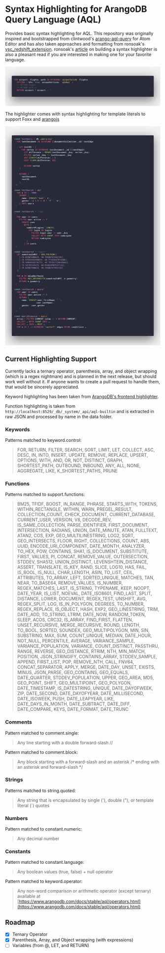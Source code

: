 # Syntax Highlighting for ArangoDB Query Language (AQL)

Provides basic syntax highlighting for AQL. This repository was originally inspired and bootstrapped from clintwood's [arango-aql-query](https://github.com/clintwood/arango-aql-query) for Atom Editor and has also taken approaches and formatting from ronsoak's [vsc_redshift_extension](https://github.com/ronsoak/vsc_redshift_extension). ronsoak's [article](https://dev.to/ronsoak/i-built-my-own-vs-code-syntax-highlighter-from-scratch-and-here-s-what-i-learned-1h98) on building a syntax highlighter is also a pleasant read if you are interested in making one for your favorite language.

![aql](aql.png)

The highlighter comes with syntax highlighting for template literals to support Foxx and [arangojs](https://github.com/arangodb/arangojs)

![inline-aql](inline-aql.png)


## Current Highlighting Support

Currently lacks a ternary operator, parenthesis, array, and object wrapping (which is a regex nightmare) and is planned in the next release, but should work well without it. If anyone wants to create a pull request to handle them, that would be sincerely appreciated.

Keyword highlighting has been taken from [ArangoDB's frontend highlighter](https://raw.githubusercontent.com/arangodb/arangodb/master/js/apps/system/_admin/aardvark/APP/frontend/src/mode-aql.js).

Function highlighting is taken from `http://localhost:8529/_db/_system/_api/aql-builtin` and is extracted in raw JSON and processed by name in the data folder.

### Keywords

Patterns matched to keyword.control:

> FOR, RETURN, FILTER, SEARCH, SORT, LIMIT, LET, COLLECT, ASC, DESC, IN, INTO, INSERT, UPDATE, REMOVE, REPLACE, UPSERT, OPTIONS, WITH, AND, OR, NOT, DISTINCT, GRAPH, SHORTEST_PATH, OUTBOUND, INBOUND, ANY, ALL, NONE, AGGREGATE, LIKE, K_SHORTEST_PATHS, PRUNE

### Functions
Patterns matched to support.functions:

> BM25, TFIDF, BOOST, IN_RANGE, PHRASE, STARTS_WITH, TOKENS, WITHIN_RECTANGLE, WITHIN, WARN, PREGEL_RESULT, COLLECTION_COUNT, CHECK_DOCUMENT, CURRENT_DATABASE, CURRENT_USER, VERSION, V8, DECODE_REV, IS_SAME_COLLECTION, PARSE_IDENTIFIER, FIRST_DOCUMENT, INTERSECTION, RADIANS, UNION, DATE_MINUTE, ATAN, FULLTEXT, ATAN2, COS, EXP, GEO_MULTILINESTRING, LOG2, SQRT, GEO_INTERSECTS, FLOOR, RIGHT, COLLECTIONS, COUNT, ABS, UUID, ENCODE_URI_COMPONENT, DATE_MONTH, ANALYZER, TO_HEX, POW, CONTAINS, SHA1, IS_DOCUMENT, SUBSTITUTE, FIRST, VALUES, PI, CONCAT, REMOVE_VALUE, OUTERSECTION, STDDEV, SHA512, UNION_DISTINCT, LEVENSHTEIN_DISTANCE, ASSERT, TRANSLATE, IS_KEY, RAND, SLICE, LOG10, HAS, FAIL, IS_BOOL, IS_NULL, CHAR_LENGTH, ASIN, TO_LIST, CEIL, ATTRIBUTES, TO_ARRAY, LEFT, SORTED_UNIQUE, MATCHES, TAN, NEAR, TO_BASE64, REMOVE_VALUES, IS_NUMBER, REGEX_MATCHES, LAST, IS_STRING, TYPENAME, KEEP, NOOPT, DATE_YEAR, IS_LIST, NOEVAL, DATE_ISO8601, FIND_LAST, SPLIT, DISTANCE, LOWER, DOCUMENT, REGEX_TEST, UNSHIFT, AVG, REGEX_SPLIT, LOG, IS_IN_POLYGON, DEGREES, TO_NUMBER, REGEX_REPLACE, IS_OBJECT, HASH, EXP2, GEO_LINESTRING, TRIM, DATE_ADD, TO_STRING, LTRIM, DATE_NOW, RANDOM_TOKEN, SLEEP, ACOS, CRC32, IS_ARRAY, FIND_FIRST, FLATTEN, UNSET_RECURSIVE, MERGE_RECURSIVE, ROUND, LENGTH, TO_BOOL, SORTED, SOUNDEX, GEO_MULTIPOLYGON, MIN, SIN, SUBSTRING, MAX, SUM, COUNT_UNIQUE, MEDIAN, DATE_HOUR, NOT_NULL, PERCENTILE, AVERAGE, VARIANCE_SAMPLE, VARIANCE_POPULATION, VARIANCE, COUNT_DISTINCT, PASSTHRU, RANGE, REVERSE, GEO_DISTANCE, RTRIM, NTH, MIN_MATCH, POSITION, JSON_STRINGIFY, CONTAINS_ARRAY, STDDEV_SAMPLE, APPEND, FIRST_LIST, POP, REMOVE_NTH, CALL, FNV64, CONCAT_SEPARATOR, APPLY, MERGE, DATE_DAY, UNSET, EXISTS, MINUS, JSON_PARSE, GEO_CONTAINS, GEO_EQUALS, DATE_QUARTER, STDDEV_POPULATION, UPPER, GEO_AREA, MD5, GEO_POINT, SHIFT, GEO_MULTIPOINT, GEO_POLYGON, DATE_TIMESTAMP, IS_DATESTRING, UNIQUE, DATE_DAYOFWEEK, ZIP, DATE_SECOND, DATE_DAYOFYEAR, DATE_MILLISECOND, DATE_ISOWEEK, PUSH, DATE_LEAPYEAR, LIKE, DATE_DAYS_IN_MONTH, DATE_SUBTRACT, DATE_DIFF, DATE_COMPARE, KEYS, DATE_FORMAT, DATE_TRUNC

### Comments

Pattern matched to comment.single:

> Any line starting with a double forward-slash //

Pattern matched to comment.block:

> Any block starting with a forward-slash and an asterisk /* ending with an asterisk and forward-slash */

### Strings

Patterns matched to string.quoted:

> Any string that is encapsulated by single ('), double ("), or template literal (`) quotes

### Numbers

Pattern matched to constant.numeric:

> Any decimal number

### Constants

Pattern matched to constant.language:

> Any boolean values (true, false) + null operator

Pattern matched to keyword.operator:

> Any non-word comparison or arithmetic operator (except ternary) available at [https://www.arangodb.com/docs/stable/aql/operators.html](https://www.arangodb.com/docs/stable/aql/operators.html)


## Roadmap

- [x] Ternary Operator
- [x] Parenthesis, Array, and Object wrapping (with expressions)
- [ ] Variables (from @, LET, and RETURN)
